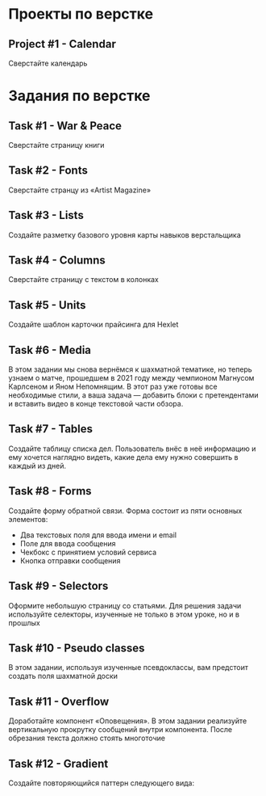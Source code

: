 # Проекты по верстке

## Project #1 - Calendar
Сверстайте календарь

# Задания по верстке

## Task #1 - War & Peace
Сверстайте страницу книги

## Task #2 - Fonts
Сверстайте странцу из «Artist Magazine»

## Task #3 - Lists
Создайте разметку базового уровня карты навыков верстальщика

## Task #4 - Columns
Сверстайте страницу с текстом в колонках

## Task #5 - Units
Создайте шаблон карточки прайсинга для Hexlet

## Task #6 - Media
В этом задании мы снова вернёмся к шахматной тематике, но теперь узнаем о матче, прошедшем в 2021 году между чемпионом Магнусом Карлсеном и Яном Непомнящим. В этот раз уже готовы все необходимые стили, а ваша задача — добавить блоки с претендентами и вставить видео в конце текстовой части обзора.

## Task #7 - Tables
Создайте таблицу списка дел. Пользователь внёс в неё информацию и ему хочется наглядно видеть, какие дела ему нужно совершить в каждый из дней.

## Task #8 - Forms
Создайте форму обратной связи. Форма состоит из пяти основных элементов:
* Два текстовых поля для ввода имени и email
* Поле для ввода сообщения
* Чекбокс с принятием условий сервиса
* Кнопка отправки сообщения

## Task #9 - Selectors
Оформите небольшую страницу со статьями. Для решения задачи используйте селекторы, изученные не только в этом уроке, но и в прошлых

## Task #10 - Pseudo classes
В этом задании, используя изученные псевдоклассы, вам предстоит создать поля шахматной доски

## Task #11 - Overflow
Доработайте компонент «Оповещения». В этом задании реализуйте вертикальную прокрутку сообщений внутри компонента. После обрезания текста должно стоять многоточие

## Task #12 - Gradient
Создайте повторяющийся паттерн следующего вида:
